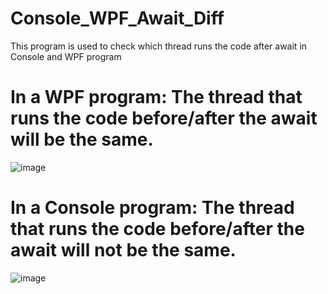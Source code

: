 # Console_WPF_Await_Diff
This program is used to check which thread runs the code after await in Console and WPF program
# In a WPF program: The thread that runs the code before/after the await will be the same.
![image](https://github.com/user-attachments/assets/51ffa8d4-5ea6-4b86-970c-8d2793cc74da)







# In a Console program: The thread that runs the code before/after the await will not be the same.
![image](https://github.com/user-attachments/assets/759fedfa-603d-43db-aeac-ccb1e8fc3303)





